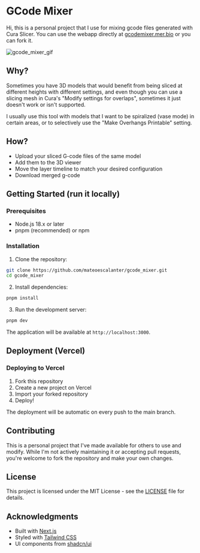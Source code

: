 # GCode Mixer

Hi, this is a personal project that I use for mixing gcode files generated with Cura Slicer. You can use the webapp directly at [gcodemixer.mer.bio](https://gcodemixer.mer.bio) or you can fork it.

![gcode_mixer_gif](https://github.com/user-attachments/assets/24ec1ff2-97e4-4ecd-bf7f-3673e6a61ff8)

## Why?

Sometimes you have 3D models that would benefit from being sliced at different heights with different settings, and even though you can use a slicing mesh in Cura's "Modify settings for overlaps", sometimes it just doesn't work or isn't supported.

I usually use this tool with models that I want to be spiralized (vase mode) in certain areas, or to selectively use the "Make Overhangs Printable" setting.

## How?

- Upload your sliced G-code files of the same model
- Add them to the 3D viewer
- Move the layer timeline to match your desired configuration
- Download merged g-code

## Getting Started (run it locally)

### Prerequisites

- Node.js 18.x or later
- pnpm (recommended) or npm

### Installation

1. Clone the repository:
```bash
git clone https://github.com/mateoescalanter/gcode_mixer.git
cd gcode_mixer
```

2. Install dependencies:
```bash
pnpm install
```

3. Run the development server:
```bash
pnpm dev
```

The application will be available at `http://localhost:3000`.

## Deployment (Vercel)

### Deploying to Vercel

1. Fork this repository
2. Create a new project on Vercel
3. Import your forked repository
4. Deploy!

The deployment will be automatic on every push to the main branch.

## Contributing

This is a personal project that I've made available for others to use and modify. While I'm not actively maintaining it or accepting pull requests, you're welcome to fork the repository and make your own changes.

## License

This project is licensed under the MIT License - see the [LICENSE](LICENSE) file for details.

## Acknowledgments

- Built with [Next.js](https://nextjs.org/)
- Styled with [Tailwind CSS](https://tailwindcss.com/)
- UI components from [shadcn/ui](https://ui.shadcn.com/) 
